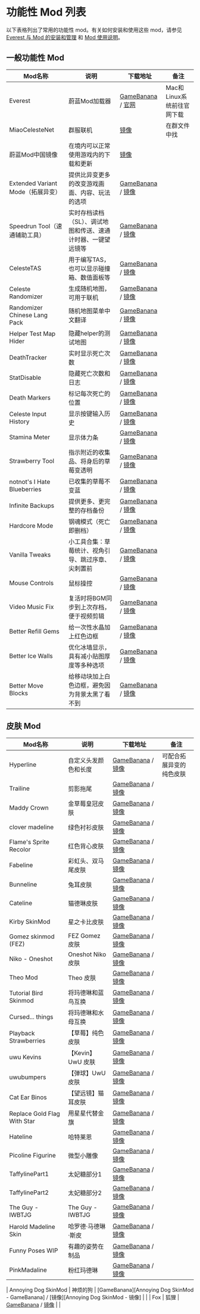 # 功能性 Mod 列表

以下表格列出了常用的功能性 mod。有关如何安装和使用这些 mod，请参见 [Everest 与 Mod 的安装和管理](zh-cn/Celeste/Mods/Everest_and_mod.md) 和 [Mod 使用说明](zh-cn/Celeste/Mods/Mod_usage.md)。

## 一般功能性 Mod

| Mod名称                           | 说明                                                         | 下载地址                                                                                              | 备注                       |
| --------------------------------- | ------------------------------------------------------------ | ----------------------------------------------------------------------------------------------------- | -------------------------- |
| Everest                           | 蔚蓝Mod加载器                                                | [GameBanana][Everest - GameBanana] / [官网][Everest - Website]                                        | Mac和Linux系统前往官网下载 |
| MiaoCelesteNet                    | 群服联机                                                     | [镜像][MiaoCelesteNet - 镜像]                                                                         | 在群文件中找               |
| 蔚蓝Mod中国镜像                   | 在境内可以正常使用游戏内的下载和更新                         | [镜像][蔚蓝Mod中国镜像 - 镜像]                                                                        |                            |
| Extended Variant Mode（拓展异变） | 提供比异变更多的改变游戏画面、内容、玩法的选项               | [GameBanana][Extended Variant Mode - GameBanana] / [镜像][Extended Variant Mode - 镜像]               |                            |
| Speedrun Tool（速通辅助工具）     | 实时存档读档（SL）、调试地图和传送、速通计时器、一键望远镜等 | [GameBanana][Speedrun Tool - GameBanana] / [镜像][Speedrun Tool - 镜像]                               |                            |
| CelesteTAS                        | 用于编写TAS，也可以显示碰撞箱、数值面板等                    | [GameBanana][CelesteTAS - GameBanana] / [镜像][CelesteTAS - 镜像]                                     |                            |
| Celeste Randomizer                | 生成随机地图，可用于联机                                     | [GameBanana][Celeste Randomizer - GameBanana] / [镜像][Celeste Randomizer - 镜像]                     |                            |
| Randomizer Chinese Lang Pack      | 随机地图菜单中文翻译                                         | [GameBanana][Randomizer Chinese Lang Pack - GameBanana] / [镜像][Randomizer Chinese Lang Pack - 镜像] |                            |
| Helper Test Map Hider             | 隐藏helper的测试地图                                         | [GameBanana][Helper Test Map Hider - GameBanana] / [镜像][Helper Test Map Hider - 镜像]               |                            |
| DeathTracker                      | 实时显示死亡次数                                             | [GameBanana][DeathTracker - GameBanana] / [镜像][DeathTracker - 镜像]                                 |                            |
| StatDisable                       | 隐藏死亡次数和日志                                           | [GameBanana][StatDisable - GameBanana] / [镜像][StatDisable - 镜像]                                   |                            |
| Death Markers                     | 标记每次死亡的位置                                           | [GameBanana][Death Markers - GameBanana] / [镜像][Death Markers - 镜像]                               |                            |
| Celeste Input History             | 显示按键输入历史                                             | [GameBanana][Celeste Input History - GameBanana] / [镜像][Celeste Input History - 镜像]               |                            |
| Stamina Meter                     | 显示体力条                                                   | [GameBanana][Stamina Meter - GameBanana] / [镜像][Stamina Meter - 镜像]                               |                            |
| Strawberry Tool                   | 指示附近的收集品、将身后的草莓变透明                         | [GameBanana][Strawberry Tool - GameBanana] / [镜像][Strawberry Tool - 镜像]                           |                            |
| notnot's I Hate Blueberries       | 已收集的草莓不变蓝                                           | [GameBanana][notnot's I Hate Blueberries - GameBanana] / [镜像][notnot's I Hate Blueberries - 镜像]   |                            |
| Infinite Backups                  | 提供更多、更完整的存档备份                                   | [GameBanana][Infinite Backups - GameBanana] / [镜像][Infinite Backups - 镜像]                         |                            |
| Hardcore Mode                     | 钢魂模式（死亡即删档）                                       | [GameBanana][Hardcore Mode - GameBanana] / [镜像][Hardcore Mode - 镜像]                               |                            |
| Vanilla Tweaks                    | 小工具合集：草莓统计、视角引导、跳过序章、尖刺置前           | [GameBanana][Vanilla Tweaks - GameBanana] / [镜像][Vanilla Tweaks - 镜像]                             |                            |
| Mouse Controls                    | 鼠标操控                                                     | [GameBanana][Mouse Controls - GameBanana] / [镜像][Mouse Controls - 镜像]                             |                            |
| Video Music Fix                   | 复活时将BGM同步到上次存档，便于视频剪辑                      | [GameBanana][Video Music Fix - GameBanana] / [镜像][Video Music Fix - 镜像]                           |                            |
| Better Refill Gems                | 给一次性水晶加上红色边框                                     | [GameBanana][Better Refill Gems - GameBanana] / [镜像][Better Refill Gems - 镜像]                     |                            |
| Better Ice Walls                  | 优化冰墙显示，具有减小贴图厚度等多种选项                     | [GameBanana][Better Ice Walls - GameBanana] / [镜像][Better Ice Walls - 镜像]                         |                            |
| Better Move Blocks                | 给移动块加上白色边框，避免因为背景太黑了看不到               | [GameBanana][Better Move Blocks - GameBanana] / [镜像][Better Move Blocks - 镜像]                     |                            |

[Everest - GameBanana]: https://gamebanana.com/tools/6449
[Everest - Website]: https://everestapi.github.io
[MiaoCelesteNet - 镜像]: https://celeste.weg.fan/api/v2/download/mods/Miao.CelesteNet.Client
[蔚蓝Mod中国镜像 - 镜像]: https://celeste.weg.fan/api/v2/download/mods/ChinaMirror
[Extended Variant Mode - GameBanana]: https://gamebanana.com/mods/53650
[Extended Variant Mode - 镜像]: https://celeste.weg.fan/api/v2/download/mods/ExtendedVariantMode
[Speedrun Tool - GameBanana]: https://gamebanana.com/tools/6597
[Speedrun Tool - 镜像]: https://celeste.weg.fan/api/v2/download/mods/SpeedrunTool
[CelesteTAS - GameBanana]: https://gamebanana.com/tools/6715
[CelesteTAS - 镜像]: https://celeste.weg.fan/api/v2/download/mods/CelesteTAS
[Celeste Randomizer - GameBanana]: https://gamebanana.com/tools/6848
[Celeste Randomizer - 镜像]: https://celeste.weg.fan/api/v2/download/mods/Randomizer
[Randomizer Chinese Lang Pack - GameBanana]: https://gamebanana.com/mods/53709
[Randomizer Chinese Lang Pack - 镜像]: https://celeste.weg.fan/api/v2/download/mods/RandomizerChineseLangPack
[Helper Test Map Hider - GameBanana]: https://gamebanana.com/mods/359863
[Helper Test Map Hider - 镜像]: https://celeste.weg.fan/api/v2/download/mods/HelperTestMapHider
[DeathTracker - GameBanana]: https://gamebanana.com/mods/53681
[DeathTracker - 镜像]: https://celeste.weg.fan/api/v2/download/mods/DeathTracker
[StatDisable - GameBanana]: https://gamebanana.com/mods/289578
[StatDisable - 镜像]: https://celeste.weg.fan/api/v2/download/mods/StatDisable
[Death Markers - GameBanana]: https://gamebanana.com/mods/53649
[Death Markers - 镜像]: https://celeste.weg.fan/api/v2/download/mods/DeathMarkers
[Celeste Input History - GameBanana]: https://gamebanana.com/mods/34273
[Celeste Input History - 镜像]: https://celeste.weg.fan/api/v2/download/mods/InputHistory
[Stamina Meter - GameBanana]: https://gamebanana.com/mods/34280
[Stamina Meter - 镜像]: https://celeste.weg.fan/api/v2/download/mods/StaminaMeter
[Strawberry Tool - GameBanana]: https://gamebanana.com/tools/6924
[Strawberry Tool - 镜像]: https://celeste.weg.fan/api/v2/download/mods/StrawberryTool
[notnot's I Hate Blueberries - GameBanana]: https://gamebanana.com/mods/251770
[notnot's I Hate Blueberries - 镜像]: https://celeste.weg.fan/api/v2/download/mods/notnot%27s%20I%20Hate%20Blueberries
[Infinite Backups - GameBanana]: https://gamebanana.com/mods/53710
[Infinite Backups - 镜像]: https://celeste.weg.fan/api/v2/download/mods/InfiniteBackups
[Hardcore Mode - GameBanana]: https://gamebanana.com/mods/53679
[Hardcore Mode - 镜像]: https://celeste.weg.fan/api/v2/download/mods/HardcoreMode
[Vanilla Tweaks - GameBanana]: https://gamebanana.com/mods/53672
[Vanilla Tweaks - 镜像]: https://celeste.weg.fan/api/v2/download/mods/VanillaTweaks
[Mouse Controls - GameBanana]: https://gamebanana.com/mods/53677
[Mouse Controls - 镜像]: https://celeste.weg.fan/api/v2/download/mods/MouseControls
[Video Music Fix - GameBanana]: https://gamebanana.com/mods/53682
[Video Music Fix - 镜像]: https://celeste.weg.fan/api/v2/download/mods/VideoRecordingMusic
[Better Refill Gems - GameBanana]: https://gamebanana.com/mods/53685
[Better Refill Gems - 镜像]: https://celeste.weg.fan/api/v2/download/mods/BetterRefillGems
[Better Ice Walls - GameBanana]: https://gamebanana.com/mods/288973
[Better Ice Walls - 镜像]: https://celeste.weg.fan/api/v2/download/mods/BetterIceWalls
[Better Move Blocks - GameBanana]: https://gamebanana.com/mods/288858
[Better Move Blocks - 镜像]: https://celeste.weg.fan/api/v2/download/mods/Better%20Move%20Blocks

## 皮肤 Mod

| Mod名称                | 说明                 | 下载地址                                                                                  | 备注                     |
| ---------------------- | -------------------- | ----------------------------------------------------------------------------------------- | ------------------------ |
| Hyperline              | 自定义头发颜色和长度 | [GameBanana][Hyperline - GameBanana] / [镜像][Hyperline - 镜像]                           | 可配合拓展异变的纯色皮肤 |
| Trailine               | 剪影拖尾             | [GameBanana][Trailine - GameBanana] / [镜像][Trailine - 镜像]                             |                          |
| Maddy Crown            | 金草莓皇冠皮肤       | [GameBanana][Maddy Crown - GameBanana] / [镜像][Maddy Crown - 镜像]                       |                          |
| clover madeline        | 绿色衬衫皮肤         | [GameBanana][clover madeline - GameBanana] / [镜像][clover madeline - 镜像]               |                          |
| Flame's Sprite Recolor | 红色背心皮肤         | [GameBanana][Flame's Sprite Recolor - GameBanana] / [镜像][Flame's Sprite Recolor - 镜像] |                          |
| Fabeline               | 彩虹头、双马尾皮肤   | [GameBanana][Fabeline - GameBanana] / [镜像][Fabeline - 镜像]                             |                          |
| Bunneline              | 兔耳皮肤             | [GameBanana][Bunneline - GameBanana] / [镜像][Bunneline - 镜像]                           |                          |
| Cateline               | 猫德琳皮肤           | [GameBanana][Cateline - GameBanana] / [镜像][Cateline - 镜像]                             |                          |
| Kirby SkinMod          | 星之卡比皮肤         | [GameBanana][Kirby SkinMod - GameBanana] / [镜像][Kirby SkinMod - 镜像]                   |                          |
| Gomez skinmod (FEZ)    | FEZ Gomez 皮肤       | [GameBanana][Gomez skinmod (FEZ) - GameBanana] / [镜像][Gomez skinmod (FEZ) - 镜像]       |                          |
| Niko - Oneshot         | Oneshot Niko 皮肤    | [GameBanana][Niko - Oneshot - GameBanana] / [镜像][Niko - Oneshot - 镜像]                 |                          |
| Theo Mod               | Theo 皮肤            | [GameBanana][Theo Mod - GameBanana] / [镜像][Theo Mod - 镜像]                             |                          |
| Tutorial Bird Skinmod  | 将玛德琳和蓝鸟互换   | [GameBanana][Tutorial Bird Skinmod - GameBanana] / [镜像][Tutorial Bird Skinmod - 镜像]   |                          |
| Cursed... things       | 将玛德琳和水母互换   | [GameBanana][Cursed... things - GameBanana] / [镜像][Cursed... things - 镜像]             |                          |
| Playback Strawberries  | 【草莓】纯色皮肤     | [GameBanana][Playback Strawberries - GameBanana] / [镜像][Playback Strawberries - 镜像]   |                          |
| uwu Kevins             | 【Kevin】UwU 皮肤    | [GameBanana][uwu Kevins - GameBanana] / [镜像][uwu Kevins - 镜像]                         |                          |
| uwubumpers             | 【弹球】UwU 皮肤     | [GameBanana][uwubumpers - GameBanana] / [镜像][uwubumpers - 镜像]                         |                          |
| Cat Ear Binos          | 【望远镜】猫耳皮肤   | [GameBanana][Cat Ear Binos - GameBanana] / [镜像][Cat Ear Binos - 镜像]                   |                          |
| Replace Gold Flag With Star          | 用星星代替金旗   | [GameBanana][Replace Gold Flag With Star - GameBanana] / [镜像][Replace Gold Flag With Star - 镜像]                   |                          |
| Hateline          | 哈特莱恩  | [GameBanana][Hateline - GameBanana] / [镜像][Hateline - 镜像]                   |                          |
| Picoline Figurine          | 微型小雕像   | [GameBanana][Picoline Figurine - GameBanana] / [镜像][Picoline Figurine - 镜像]                   |                          |
| TaffylinePart1          | 太妃糖部分1   | [GameBanana][TaffylinePart1 - GameBanana] / [镜像][TaffylinePart1 - 镜像]                   |                          |
| TaffylinePart2          | 太妃糖部分2   | [GameBanana][TaffylinePart2 - GameBanana] / [镜像][TaffylinePart2 - 镜像]                   |                          |
| The Guy - IWBTJG          | The Guy - IWBTJG   | [GameBanana][The Guy - IWBTJG - GameBanana] / [镜像][The Guy - IWBTJG - 镜像]                   |                          |
| Harold Madeline Skin          | 哈罗德·马德琳·斯皮   | [GameBanana][Harold Madeline Skin - GameBanana] / [镜像][Harold Madeline Skin - 镜像]                   |                          |
| Funny Poses WIP          | 有趣的姿势在制品   | [GameBanana][Funny Poses WIP - GameBanana] / [镜像][Funny Poses WIP - 镜像]                   |                          |
| PinkMadaline          | 粉红玛德琳   | [GameBanana][PinkMadaline - GameBanana] / [镜像][PinkMadaline - 镜像]                   |                          |

| Annoying Dog SkinMod          | 神烦的狗   | [GameBanana][Annoying Dog SkinMod - GameBanana] / [镜像][Annoying Dog SkinMod - 镜像]                   |                          |
| Fox          | 狐狸   | [GameBanana][Fox - GameBanana] / [镜像][Fox - 镜像]                   |                          |

[Hyperline - GameBanana]: https://gamebanana.com/mods/14871
[Hyperline - 镜像]: https://celeste.weg.fan/api/v2/download/mods/Hyperline
[Trailine - GameBanana]: https://gamebanana.com/mods/349341
[Trailine - 镜像]: https://celeste.weg.fan/api/v2/download/mods/Trailine
[Maddy Crown - GameBanana]: https://gamebanana.com/mods/251794
[Maddy Crown - 镜像]: https://celeste.weg.fan/api/v2/download/mods/MaddyCrown
[clover madeline - GameBanana]: https://gamebanana.com/mods/284804
[clover madeline - 镜像]: https://celeste.weg.fan/api/v2/download/mods/Clover%20Madeline%20SMH
[Flame's Sprite Recolor - GameBanana]: https://gamebanana.com/mods/251810
[Flame's Sprite Recolor - 镜像]: https://celeste.weg.fan/api/v2/download/mods/FlamespriteSkinModHelper
[Fabeline - GameBanana]: https://gamebanana.com/mods/251796
[Fabeline - 镜像]: https://celeste.weg.fan/api/v2/download/mods/RainbowMod
[Bunneline - GameBanana]: https://gamebanana.com/mods/289900
[Bunneline - 镜像]: https://celeste.weg.fan/api/v2/download/mods/Bunneline
[Cateline - GameBanana]: https://gamebanana.com/mods/251793
[Cateline - 镜像]: https://celeste.weg.fan/api/v2/download/mods/Cateline
[Kirby SkinMod - GameBanana]: https://gamebanana.com/mods/326571
[Kirby SkinMod - 镜像]: https://celeste.weg.fan/api/v2/download/mods/Kirby%20skin
[Gomez skinmod (FEZ) - GameBanana]: https://gamebanana.com/mods/327953
[Gomez skinmod (FEZ) - 镜像]: https://celeste.weg.fan/api/v2/download/mods/FEZ_Gomez
[Niko - Oneshot - GameBanana]: https://gamebanana.com/mods/251814
[Niko - Oneshot - 镜像]: https://celeste.weg.fan/api/v2/download/mods/Niko_-_Celeste_Skin-Helper
[Theo Mod - GameBanana]: https://gamebanana.com/mods/251813
[Theo Mod - 镜像]: https://celeste.weg.fan/api/v2/download/mods/TheoModv2
[Tutorial Bird Skinmod - GameBanana]: https://gamebanana.com/mods/251808
[Tutorial Bird Skinmod - 镜像]: https://celeste.weg.fan/api/v2/download/mods/Birdeline
[Cursed... things - GameBanana]: https://gamebanana.com/mods/251780
[Cursed... things - 镜像]: https://celeste.weg.fan/api/v2/download/mods/cursedthings
[Playback Strawberries - GameBanana]: https://gamebanana.com/mods/358189
[Playback Strawberries - 镜像]: https://celeste.weg.fan/api/v2/download/mods/PlaybackStrawberries
[uwu Kevins - GameBanana]: https://gamebanana.com/mods/288581
[uwu Kevins - 镜像]: https://celeste.weg.fan/api/v2/download/mods/uwuKevins
[uwubumpers - GameBanana]: https://gamebanana.com/mods/311891
[uwubumpers - 镜像]: https://celeste.weg.fan/api/v2/download/mods/UwUbumpers
[Cat Ear Binos - GameBanana]: https://gamebanana.com/mods/251786
[Cat Ear Binos - 镜像]: https://celeste.weg.fan/api/v2/download/mods/Cat%20Binos
[Replace Gold Flag With Star - GameBanana]: https://gamebanana.com/mods/397520
[Replace Gold Flag With Star - 镜像]: https://celeste.weg.fan/api/v2/download/mods/ReplaceGoldFlagWithStar
[Hateline - GameBanana]: https://gamebanana.com/mods/396767
[Hateline - 镜像]: https://celeste.weg.fan/api/v2/download/mods/Hateline
[Picoline Figurine - GameBanana]: https://gamebanana.com/mods/396162
[Picoline Figurine - 镜像]: https://celeste.weg.fan/api/v2/download/mods/PicolineFigurine
[TaffylinePart1 - GameBanana]: https://gamebanana.com/mods/395131
[TaffylinePart1 - 镜像]: https://celeste.weg.fan/api/v2/download/mods/TaffylinePart1
[TaffylinePart2 - GameBanana]: https://gamebanana.com/mods/395129
[TaffylinePart2 - 镜像]: https://celeste.weg.fan/api/v2/download/mods/TaffylinePart2
[The Guy - IWBTJG - GameBanana]: https://gamebanana.com/mods/394473
[The Guy - IWBTJG - 镜像]: https://celeste.weg.fan/api/v2/download/gamebanana-files/844056
[Harold Madeline Skin - GameBanana]: https://gamebanana.com/mods/393912
[Harold Madeline Skin - 镜像]: https://celeste.weg.fan/api/v2/download/gamebanana-files/846449
[Funny Poses WIP - GameBanana]: https://gamebanana.com/mods/393399
[Funny Poses WIP - 镜像]: https://celeste.weg.fan/api/v2/download/gamebanana-files/841273
[PinkMadaline - GameBanana]: https://gamebanana.com/mods/400833
[PinkMadaline - 镜像]: https://celeste.weg.fan/api/v2/download/gamebanana-files/861301
[PinkMadaline - GameBanana]: https://gamebanana.com/mods/400833
[PinkMadaline - 镜像]: https://celeste.weg.fan/api/v2/download/gamebanana-files/859480
[Fox - GameBanana]: https://gamebanana.com/mods/320696
[Fox - 镜像]: https://celeste.weg.fan/api/v2/download/gamebanana-files/857866
